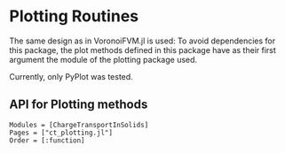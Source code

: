 
# Plotting Routines
The same design as in VoronoiFVM.jl is used: To avoid dependencies for this package,
the plot methods defined in this package have as their first argument the module of
the plotting package used.

Currently, only PyPlot was tested.

## API for Plotting methods
```@autodocs
Modules = [ChargeTransportInSolids]
Pages = ["ct_plotting.jl"]
Order = [:function]
```
